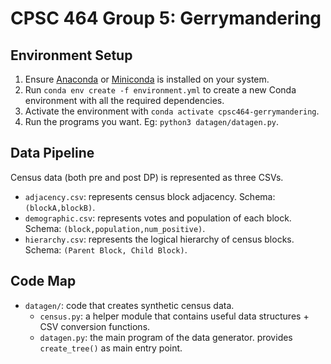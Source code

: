 # CPSC 464 Group 5: Gerrymandering

## Environment Setup

1. Ensure [Anaconda](https://www.anaconda.com/products/distribution) or [Miniconda](https://docs.conda.io/en/latest/miniconda.html) is installed on your system.
2. Run `conda env create -f environment.yml` to create a new Conda environment
   with all the required dependencies.
3. Activate the environment with `conda activate cpsc464-gerrymandering`. 
4. Run the programs you want. Eg: `python3 datagen/datagen.py`. 

## Data Pipeline

Census data (both pre and post DP) is represented as three CSVs. 

- `adjacency.csv`: represents census block adjacency. Schema:
  `(blockA,blockB)`. 
- `demographic.csv`: represents votes and population of each block. 
  Schema: `(block,population,num_positive)`. 
- `hierarchy.csv`: represents the logical hierarchy of census blocks. 
  Schema: `(Parent Block, Child Block)`. 

## Code Map

- `datagen/`: code that creates synthetic census data. 
  - `census.py`: a helper module that contains useful data structures + CSV
    conversion functions. 
  - `datagen.py`: the main program of the data generator. provides
    `create_tree()` as main entry point. 
